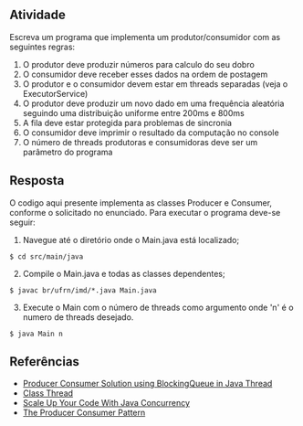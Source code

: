 ## Atividade

Escreva um programa que implementa um produtor/consumidor com as seguintes regras:

1. O produtor deve produzir números para calculo do seu dobro
2. O consumidor deve receber esses dados na ordem de postagem
3. O produtor e o consumidor devem estar em threads separadas (veja o ExecutorService)
4. O produtor deve produzir um novo dado em uma frequência aleatória seguindo uma distribuição uniforme entre 200ms e 800ms
5. A fila deve estar protegida para problemas de sincronia
6. O consumidor deve imprimir o resultado da computação no console
7. O número de threads produtoras e consumidoras deve ser um parâmetro do programa

## Resposta
O codigo aqui presente implementa as classes Producer e Consumer, conforme o solicitado no enunciado. Para executar o programa deve-se seguir:

1. Navegue até o diretório onde o Main.java está localizado;
```console
$ cd src/main/java
```
2. Compile o Main.java e todas as classes dependentes;
```console
$ javac br/ufrn/imd/*.java Main.java
```
3. Execute o Main com o número de threads como argumento onde 'n' é o numero de threads desejado. 
```console
$ java Main n
```

## Referências

* [Producer Consumer Solution using BlockingQueue in Java Thread
](https://www.geeksforgeeks.org/producer-consumer-solution-using-blockingqueue-in-java-thread/)
* [Class Thread
  ](https://docs.oracle.com/javase/8/docs/api/java/lang/Thread.html)
* [Scale Up Your Code With Java Concurrency](https://openclassrooms.com/en/courses/5684021-scale-up-your-code-with-java-concurrency/6667996-implement-a-producer-consumer-pattern-using-a-blockingqueue)
* [The Producer Consumer Pattern](https://jenkov.com/tutorials/java-concurrency/producer-consumer.html)